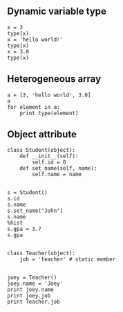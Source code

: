 Dynamic variable type
-----
```
x = 3
type(x)
x = 'hello world!'
type(x)
x = 3.0
type(x)
```

Heterogeneous array
-----
```
a = [3, 'hello world', 3.0]
a
for element in a:
    print type(element)
```

Object attribute
-----
```
class Student(object):
    def __init__(self):
        self.id = 0
    def set_name(self, name):
        self.name = name


s = Student()
s.id
s.name
s.set_name("John")
s.name
%hist
s.gpa = 3.7
s.gpa


class Teacher(object):
    job = 'teacher' # static member


joey = Teacher()
joey.name = 'Joey'
print joey.name
print joey.job
print Teacher.job
```

